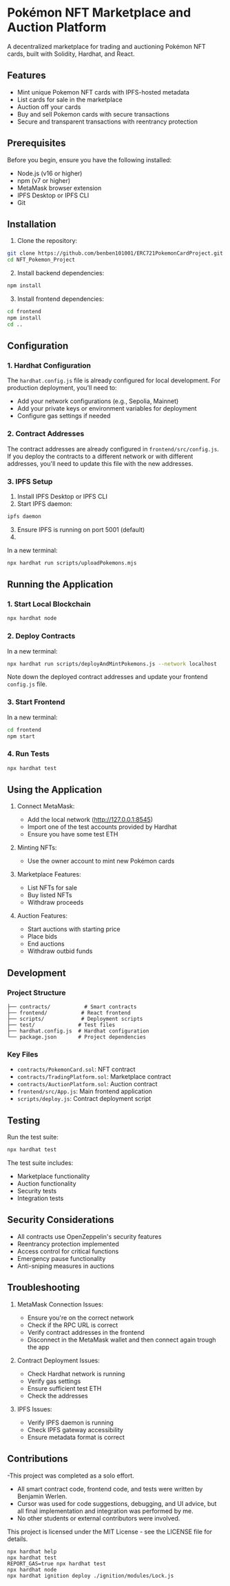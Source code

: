 # Pokémon NFT Marketplace and Auction Platform

A decentralized marketplace for trading and auctioning Pokémon NFT cards, built with Solidity, Hardhat, and React.

## Features

- Mint unique Pokemon NFT cards with IPFS-hosted metadata
- List cards for sale in the marketplace
- Auction off your cards
- Buy and sell Pokemon cards with secure transactions
- Secure and transparent transactions with reentrancy protection

## Prerequisites

Before you begin, ensure you have the following installed:
- Node.js (v16 or higher)
- npm (v7 or higher)
- MetaMask browser extension
- IPFS Desktop or IPFS CLI
- Git

## Installation

1. Clone the repository:
```bash 
git clone https://github.com/benben101001/ERC721PokemonCardProject.git
cd NFT_Pokemon_Project
```

2. Install backend dependencies:
```bash
npm install
```

3. Install frontend dependencies:
```bash
cd frontend
npm install
cd ..
```

## Configuration

### 1. Hardhat Configuration
The `hardhat.config.js` file is already configured for local development. For production deployment, you'll need to:
- Add your network configurations (e.g., Sepolia, Mainnet)
- Add your private keys or environment variables for deployment
- Configure gas settings if needed

### 2. Contract Addresses
The contract addresses are already configured in `frontend/src/config.js`. If you deploy the contracts to a different network or with different addresses, you'll need to update this file with the new addresses.

### 3. IPFS Setup
1. Install IPFS Desktop or IPFS CLI
2. Start IPFS daemon:
```bash
ipfs daemon
```
3. Ensure IPFS is running on port 5001 (default)
4. 
In a new terminal:
```bash
npx hardhat run scripts/uploadPokemons.mjs
```

## Running the Application

### 1. Start Local Blockchain
```bash
npx hardhat node
```

### 2. Deploy Contracts
In a new terminal:
```bash
npx hardhat run scripts/deployAndMintPokemons.js --network localhost
```
Note down the deployed contract addresses and update your frontend `config.js` file.

### 3. Start Frontend
In a new terminal:
```bash
cd frontend
npm start
```

### 4. Run Tests
```bash
npx hardhat test
```

## Using the Application

1. Connect MetaMask:
   - Add the local network (http://127.0.0.1:8545)
   - Import one of the test accounts provided by Hardhat
   - Ensure you have some test ETH

2. Minting NFTs:
   - Use the owner account to mint new Pokémon cards

3. Marketplace Features:
   - List NFTs for sale
   - Buy listed NFTs
   - Withdraw proceeds

4. Auction Features:
   - Start auctions with starting price
   - Place bids
   - End auctions
   - Withdraw outbid funds

## Development

### Project Structure
```
├── contracts/           # Smart contracts
├── frontend/           # React frontend
├── scripts/            # Deployment scripts
├── test/              # Test files
├── hardhat.config.js  # Hardhat configuration
└── package.json       # Project dependencies
```

### Key Files
- `contracts/PokemonCard.sol`: NFT contract
- `contracts/TradingPlatform.sol`: Marketplace contract
- `contracts/AuctionPlatform.sol`: Auction contract
- `frontend/src/App.js`: Main frontend application
- `scripts/deploy.js`: Contract deployment script

## Testing

Run the test suite:
```bash
npx hardhat test
```

The test suite includes:
- Marketplace functionality
- Auction functionality
- Security tests
- Integration tests

## Security Considerations

- All contracts use OpenZeppelin's security features
- Reentrancy protection implemented
- Access control for critical functions
- Emergency pause functionality
- Anti-sniping measures in auctions

## Troubleshooting

1. MetaMask Connection Issues:
   - Ensure you're on the correct network
   - Check if the RPC URL is correct
   - Verify contract addresses in the frontend
   - Disconnect in the MetaMask wallet and then connect again trough the app

2. Contract Deployment Issues:
   - Check Hardhat network is running
   - Verify gas settings
   - Ensure sufficient test ETH
   - Check the addresses

3. IPFS Issues:
   - Verify IPFS daemon is running
   - Check IPFS gateway accessibility
   - Ensure metadata format is correct


## Contributions
   -This project was completed as a solo effort.
   - All smart contract code, frontend code, and tests were written by Benjamin Werlen.
   - Cursor  was used for code suggestions, debugging, and UI advice, but all final implementation and integration was performed by me.
   - No other students or external contributors were involved.


This project is licensed under the MIT License - see the LICENSE file for details.

```shell
npx hardhat help
npx hardhat test
REPORT_GAS=true npx hardhat test
npx hardhat node
npx hardhat ignition deploy ./ignition/modules/Lock.js
```

